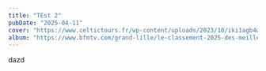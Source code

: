 ```yaml
---
title: "TEst 2"
pubDate: "2025-04-11"
cover: "https://www.celtictours.fr/wp-content/uploads/2023/10/iki1agb4w6aj3k0.webp"
album: "https://www.bfmtv.com/grand-lille/le-classement-2025-des-meilleurs-lycees-dans-le-nord-pas-de-calais_AN-202504010489.html"
---
```


dazd
